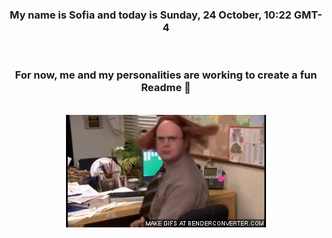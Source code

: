 


<div align="center">
<h3 >My name is Sofia and today is Sunday, 24 October, 10:22 GMT-4</h3><br>
<h3 >For now, me and my personalities are working to create a fun Readme 👋
</h3><br>
<img src='img/dwight.gif' alt='working...'/>
</div>
